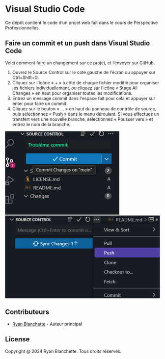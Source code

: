 # Visual Studio Code
Ce dépôt contient le code d’un projet web fait dans le cours de Perspective Professionnelles.
## Faire un commit et un push dans Visual Studio Code
Voici comment faire un changement sur ce projet, et l’envoyer sur GitHub.
1. Ouvrez le Source Control sur le coté gauche de l'écran ou appuyer sur Ctrl+Shift+G.
2. Cliquez sur l'icône « + » à côté de chaque fichier modifié pour organiser les fichiers individuellement, ou cliquez sur l'icône « Stage All Changes » en haut pour organiser toutes les modifications.
3. Entrez un message commit dans l'espace fait pour cela et appuyer sur enter pour faire un commit.
4. Cliquez sur le bouton « … » en haut du panneau de contrôle de source, puis sélectionnez « Push » dans le menu déroulant.
Si vous effectuez un transfert vers une nouvelle branche, sélectionnez « Pousser vers » et entrez le nom de la branche.
 
 ![commit](.docs/1.png)
 ![push](.docs/2.png)

 ## Contributeurs
 * [Ryan Blanchette](https://github.com/Sau6sse) - Auteur principal

## License 
Copyright @ 2024 Ryan Blanchette. Tous droits réservés.
